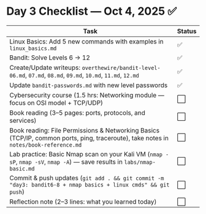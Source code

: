 # Day 3 Checklist — Oct 4, 2025 ✅

| Task | Status |
|------|--------|
| Linux Basics: Add 5 new commands with examples in `linux_basics.md` | ✅ |
| Bandit: Solve Levels 6 → 12 | ✅ |
| Create/Update writeups: `overthewire/bandit-level-06.md`, `07.md`, `08.md`, `09.md`, `10.md`, `11.md`, `12.md` | ✅ |
| Update `bandit-passwords.md` with new level passwords | ✅ |
| Cybersecurity course (1.5 hrs: Networking module — focus on OSI model + TCP/UDP) | ⬜ |
| Book reading (3–5 pages: ports, protocols, and services) | ⬜ |
| Book reading: File Permissions & Networking Basics (TCP/IP, common ports, ping, traceroute), take notes in `notes/book-reference.md` | ⬜ |
| Lab practice: Basic Nmap scan on your Kali VM (`nmap -sP`, `nmap -sV`, `nmap -A`) — save results in `labs/nmap-basic.md` | ⬜ |
| Commit & push updates (`git add . && git commit -m "day3: bandit6-8 + nmap basics + linux cmds" && git push`) | ⬜ |
| Reflection note (2–3 lines: what you learned today) | ⬜ |
